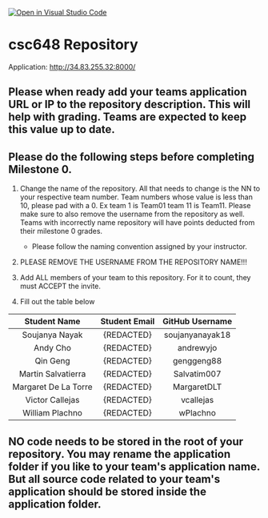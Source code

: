 [![Open in Visual Studio Code](https://classroom.github.com/assets/open-in-vscode-c66648af7eb3fe8bc4f294546bfd86ef473780cde1dea487d3c4ff354943c9ae.svg)](https://classroom.github.com/online_ide?assignment_repo_id=7964194&assignment_repo_type=AssignmentRepo)
# csc648 Repository

Application: http://34.83.255.32:8000/


## Please when ready add your teams application URL or IP to the repository description. This will help with grading. Teams are expected to keep this value up to date.

## Please do the following steps before completing Milestone 0.
1. Change the name of the repository. All that needs to change is the NN to your respective team number. Team numbers whose value is less than 10, please pad with a 0. Ex team 1 is Team01 team 11 is Team11. Please make sure to also remove the username from the repository as well. Teams with incorrectly name repository will have points deducted from their milestone 0 grades.
      - Please follow the naming convention assigned by your instructor.

1. PLEASE REMOVE THE USERNAME FROM THE REPOSITORY NAME!!!

2. Add ALL members of your team to this repository. For it to count, they must ACCEPT the invite.

3. Fill out the table below


| Student Name         | Student Email                | GitHub Username |
|    :---:             |     :---:                    |     :---:       |
| Soujanya Nayak       | {REDACTED} | soujanyanayak18 |                 |
| Andy Cho             | {REDACTED} |  andrewyjo      |                 |
| Qin Geng             | {REDACTED} |  genggeng88     |                 |
| Martin Salvatierra   | {REDACTED} | Salvatim007     |                 |
| Margaret De La Torre | {REDACTED} | MargaretDLT     |                 |
| Victor Callejas      | {REDACTED} | vcallejas       |                 |
| William Plachno      | {REDACTED} | wPlachno        |                 |

## NO code needs to be stored in the root of your repository. You may rename the application folder if you like to your team's application name. But all source code related to your team's application should be stored inside the application folder.
